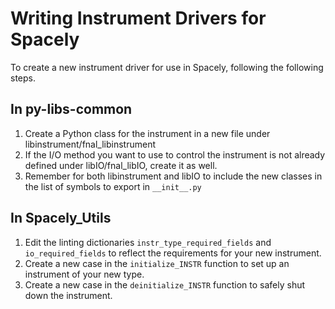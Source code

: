 # Writing Instrument Drivers for Spacely

To create a new instrument driver for use in Spacely, following the following steps.

## In py-libs-common

1. Create a Python class for the instrument in a new file under libinstrument/fnal_libinstrument
2. If the I/O method you want to use to control the instrument is not already defined under libIO/fnal_libIO, create it as well.
3. Remember for both libinstrument and libIO to include the new classes in the list of symbols to export in ```__init__.py```

## In Spacely_Utils

1. Edit the linting dictionaries ```instr_type_required_fields``` and ```io_required_fields``` to reflect the requirements for your new instrument.
2. Create a new case in the ```initialize_INSTR``` function to set up an instrument of your new type.
3. Create a new case in the ```deinitialize_INSTR``` function to safely shut down the instrument. 

